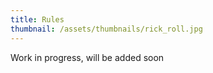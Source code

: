 ```yaml
---
title: Rules
thumbnail: /assets/thumbnails/rick_roll.jpg
---
```


Work in progress, will be added soon
